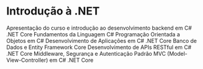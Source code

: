 # Introdução à .NET   

Apresentação do curso e introdução ao desenvolvimento backend em C# .NET Core
Fundamentos da Linguagem C#
Programação Orientada a Objetos em C#
Desenvolvimento de Aplicações em C# .NET Core 
Banco de Dados e Entity
Framework Core
Desenvolvimento de APIs RESTful em C# .NET Core 
Middleware, Segurança e Autenticação
Padrão MVC (Model-View-Controller) em C# .NET Core
